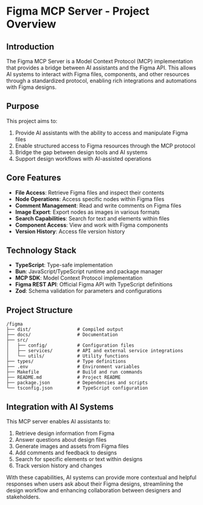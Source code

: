 # Figma MCP Server - Project Overview

## Introduction

The Figma MCP Server is a Model Context Protocol (MCP) implementation that provides a bridge between AI assistants and the Figma API. This allows AI systems to interact with Figma files, components, and other resources through a standardized protocol, enabling rich integrations and automations with Figma designs.

## Purpose

This project aims to:

1. Provide AI assistants with the ability to access and manipulate Figma files
2. Enable structured access to Figma resources through the MCP protocol
3. Bridge the gap between design tools and AI systems
4. Support design workflows with AI-assisted operations

## Core Features

- **File Access**: Retrieve Figma files and inspect their contents
- **Node Operations**: Access specific nodes within Figma files
- **Comment Management**: Read and write comments on Figma files
- **Image Export**: Export nodes as images in various formats
- **Search Capabilities**: Search for text and elements within files
- **Component Access**: View and work with Figma components
- **Version History**: Access file version history

## Technology Stack

- **TypeScript**: Type-safe implementation
- **Bun**: JavaScript/TypeScript runtime and package manager
- **MCP SDK**: Model Context Protocol implementation
- **Figma REST API**: Official Figma API with TypeScript definitions
- **Zod**: Schema validation for parameters and configurations

## Project Structure

```
/figma
├── dist/                 # Compiled output
├── docs/                 # Documentation
├── src/
│   ├── config/           # Configuration files
│   ├── services/         # API and external service integrations
│   └── utils/            # Utility functions
├── types/                # Type definitions
├── .env                  # Environment variables
├── Makefile              # Build and run commands
├── README.md             # Project README
├── package.json          # Dependencies and scripts
└── tsconfig.json         # TypeScript configuration
```

## Integration with AI Systems

This MCP server enables AI assistants to:

1. Retrieve design information from Figma
2. Answer questions about design files
3. Generate images and assets from Figma files
4. Add comments and feedback to designs
5. Search for specific elements or text within designs
6. Track version history and changes

With these capabilities, AI systems can provide more contextual and helpful responses when users ask about their Figma designs, streamlining the design workflow and enhancing collaboration between designers and stakeholders.
